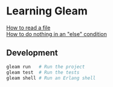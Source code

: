# Learning Gleam

[How to read a file](docs/read-file.md)  
[How to do nothing in an "else" condition](docs/case-expressions.md#how-to-do-nothing-in-an-else-condition)

## Development

```sh
gleam run   # Run the project
gleam test  # Run the tests
gleam shell # Run an Erlang shell
```
